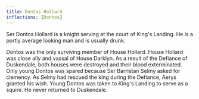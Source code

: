 ```yaml
---
title: Dontos Hollard
inflections: [Dontos]
---
```


Ser Dontos Hollard is a knight serving at the court of King's Landing. He is a portly average looking man and is usually drunk.

Dontos was the only surviving member of House Hollard. House Hollard was close ally and vassal of House Darklyn. As a result of the Defiance of Duskendale, both houses were destroyed and their blood exterminated. Only young Dontos was spared because Ser Barristan Selmy asked for clemency. As Selmy had rescued the king during the Defiance, Aerys granted his wish. Young Dontos was taken to King's Landing to serve as a squire. He never returned to Duskendale.


